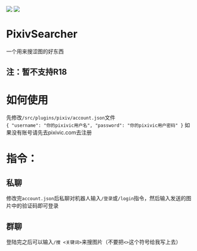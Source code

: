 ![](https://img.shields.io/badge/Python-%3E%3D3.7-blue) ![](https://img.shields.io/badge/Nonebot2-2.0.0b4-pink)
# PixivSearcher
一个用来搜涩图的好东西  
## 注：暂不支持R18

# 如何使用
先修改`/src/plugins/pixiv/account.json`文件  
`{
  "username": "你的pixivic用户名",
  "password": "你的pixivic用户密码"
}`
如果没有账号请先去pixivic.com去注册

# 指令：
## 私聊
修改完`account.json`后私聊对机器人输入`/登录`或`/login`指令，然后输入发送的图片中的验证码即可登录

## 群聊
登陆完之后可以输入`/搜 <关键词>`来搜图片（不要把`<>`这个符号给我写上去）
